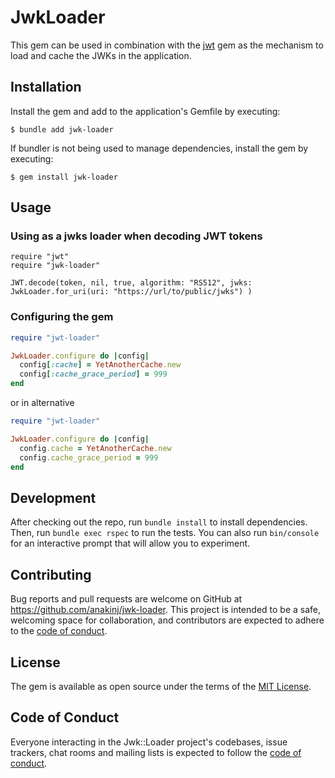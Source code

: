 # JwkLoader

This gem can be used in combination with the [jwt](https://rubygems.org/gems/jwt) gem as the mechanism to load and cache the JWKs in the application.

## Installation

Install the gem and add to the application's Gemfile by executing:

    $ bundle add jwk-loader

If bundler is not being used to manage dependencies, install the gem by executing:

    $ gem install jwk-loader

## Usage

### Using as a jwks loader when decoding JWT tokens

```
require "jwt"
require "jwk-loader"

JWT.decode(token, nil, true, algorithm: "RS512", jwks: JwkLoader.for_uri(uri: "https://url/to/public/jwks") )
```

### Configuring the gem

```ruby
require "jwt-loader"

JwkLoader.configure do |config|
  config[:cache] = YetAnotherCache.new
  config[:cache_grace_period] = 999
end
```

or in alternative

```ruby
require "jwt-loader"

JwkLoader.configure do |config|
  config.cache = YetAnotherCache.new
  config.cache_grace_period = 999
end
```

## Development

After checking out the repo, run `bundle install` to install dependencies. Then, run `bundle exec rspec` to run the tests. You can also run `bin/console` for an interactive prompt that will allow you to experiment.

## Contributing

Bug reports and pull requests are welcome on GitHub at https://github.com/anakinj/jwk-loader. This project is intended to be a safe, welcoming space for collaboration, and contributors are expected to adhere to the [code of conduct](https://github.com/anakinj/jwk-loader/blob/main/CODE_OF_CONDUCT.md).

## License

The gem is available as open source under the terms of the [MIT License](https://opensource.org/licenses/MIT).

## Code of Conduct

Everyone interacting in the Jwk::Loader project's codebases, issue trackers, chat rooms and mailing lists is expected to follow the [code of conduct](https://github.com/abajubh/jwk-loader/blob/main/CODE_OF_CONDUCT.md).
